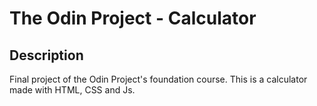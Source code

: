 # The Odin Project - Calculator
## Description
Final project of the Odin Project's foundation course.
This is a calculator made with HTML, CSS and Js.
